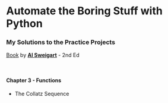 # Automate the Boring Stuff with Python
### My Solutions to the Practice Projects

[Book](https://automatetheboringstuff.com/) by [**Al Sweigart**](https://alsweigart.com/) - 2nd Ed

<br>




#### Chapter 3 - Functions
+ The Collatz Sequence
